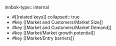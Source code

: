 innbok-type:: internal
- #[[related keys]]
collapsed:: true
- #key [[Market and Customers/Market Size]]
- #key [[Market and Customers/Market Demand]]
- #key [[Market/Market growth potential]]
- #key [[Market/Entry barriers]]




